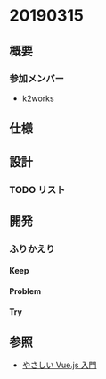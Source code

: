 # 20190315

## 概要

### 参加メンバー

- k2works

## 仕様

## 設計

### TODO リスト

## 開発

### ふりかえり

#### Keep

#### Problem

#### Try

## 参照
- [やさしい Vue.js 入門](https://docs.google.com/presentation/d/1K-tUjVLuRp1aUNU-ta9RFqQMbwToMfS0Mb57PKZqFV0/edit?fbclid=IwAR0tYJnHchVi5bAHVxfNHPuCGHxL7a_-ZZaMOKrlliKv4JHM6TGUFHo1pcg#slide=id.p)